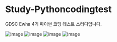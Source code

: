 # Study-Pythoncodingtest
GDSC Ewha 4기 파이썬 코딩 테스트 스터디입니다.

![image](https://user-images.githubusercontent.com/90593855/193497258-55f4aec3-572d-49b3-9873-6b00d9f8aba4.png)
![image](https://user-images.githubusercontent.com/90593855/193497296-29780bc2-5b52-49e7-b0e6-eb2e38cb161e.png)
![image](https://user-images.githubusercontent.com/90593855/193497470-32babfc2-ee6a-4b63-be51-42ea569d58ee.png)
![image](https://user-images.githubusercontent.com/90593855/193497591-f9ff37d0-0a36-442d-8e63-bd52a9e3a990.png)
